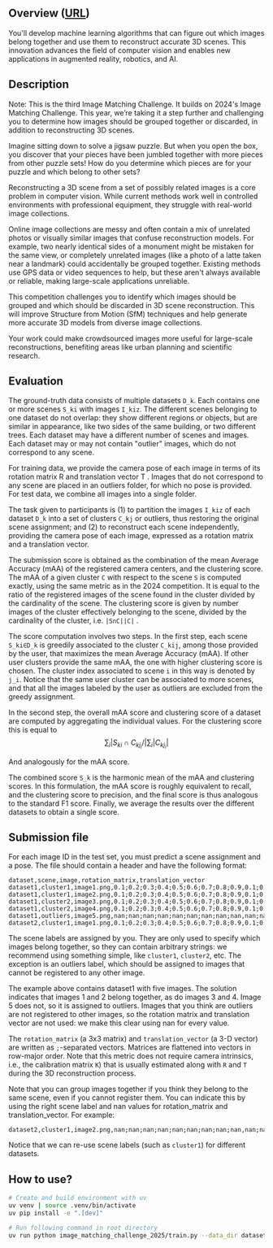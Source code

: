 ## Overview ([URL](https://www.kaggle.com/competitions/image-matching-challenge-2025))
You'll develop machine learning algorithms that can figure out which images belong together and use them to reconstruct accurate 3D scenes. This innovation advances the field of computer vision and enables new applications in augmented reality, robotics, and AI.

## Description
Note: This is the third Image Matching Challenge. It builds on 2024's Image Matching Challenge. This year, we’re taking it a step further and challenging you to determine how images should be grouped together or discarded, in addition to reconstructing 3D scenes.

Imagine sitting down to solve a jigsaw puzzle. But when you open the box, you discover that your pieces have been jumbled together with more pieces from other puzzle sets! How do you determine which pieces are for your puzzle and which belong to other sets?

Reconstructing a 3D scene from a set of possibly related images is a core problem in computer vision. While current methods work well in controlled environments with professional equipment, they struggle with real-world image collections.

Online image collections are messy and often contain a mix of unrelated photos or visually similar images that confuse reconstruction models. For example, two nearly identical sides of a monument might be mistaken for the same view, or completely unrelated images (like a photo of a latte taken near a landmark) could accidentally be grouped together. Existing methods use GPS data or video sequences to help, but these aren't always available or reliable, making large-scale applications unreliable.

This competition challenges you to identify which images should be grouped and which should be discarded in 3D scene reconstruction. This will improve Structure from Motion (SfM) techniques and help generate more accurate 3D models from diverse image collections.

Your work could make crowdsourced images more useful for large-scale reconstructions, benefiting areas like urban planning and scientific research.

## Evaluation
The ground-truth data consists of multiple datasets `D_k`. Each contains one or more scenes `S_ki` with images `I_kiz`. The different scenes belonging to one dataset do not overlap: they show different regions or objects, but are similar in appearance, like two sides of the same building, or two different trees. Each dataset may have a different number of scenes and images. Each dataset may or may not contain "outlier" images, which do not correspond to any scene.

For training data, we provide the camera pose of each image in terms of its rotation matrix R
 and translation vector T
. Images that do not correspond to any scene are placed in an outliers folder, for which no pose is provided. For test data, we combine all images into a single folder.

The task given to participants is (1) to partition the images `I_kiz` of each dataset `D_k` into a set of clusters `C_kj` or outliers, thus restoring the original scene assignment; and (2) to reconstruct each scene independently, providing the camera pose of each image, expressed as a rotation matrix and a translation vector.

The submission score is obtained as the combination of the mean Average Accuracy (mAA) of the registered camera centers, and the clustering score. The mAA of a given cluster `C` with respect to the scene `S` is computed exactly, using the same metric as in the 2024 competition. It is equal to the ratio of the registered images of the scene found in the cluster divided by the cardinality of the scene. The clustering score is given by number images of the cluster effectively belonging to the scene, divided by the cardinality of the cluster, i.e. `|S∩C||C|`
.

The score computation involves two steps. In the first step, each scene `S_ki∈D_k` is greedily associated to the cluster `C_kij`, among those provided by the user, that maximizes the mean Average Accuracy (mAA). If other user clusters provide the same mAA, the one with higher clustering score is chosen. The cluster index associated to scene `i` in this way is denoted by `j_i`. Notice that the same user cluster can be associated to more scenes, and that all the images labeled by the user as outliers are excluded from the greedy assignment.

In the second step, the overall mAA score and clustering score of a dataset are computed by aggregating the individual values. For the clustering score this is equal to
$$
∑_i|S_{ki}∩C_{kj_i} /|∑_i|C_{kj_i}|
$$

And analogously for the mAA score.

The combined score `S_k` is the harmonic mean of the mAA and clustering scores. In this formulation, the mAA score is roughly equivalent to recall, and the clustering score to precision, and the final score is thus analogous to the standard F1 score. Finally, we average the results over the different datasets to obtain a single score.


## Submission file
For each image ID in the test set, you must predict a scene assignment and a pose. The file should contain a header and have the following format:
```
dataset,scene,image,rotation_matrix,translation_vector
dataset1,cluster1,image1.png,0.1;0.2;0.3;0.4;0.5;0.6;0.7;0.8;0.9,0.1;0.2;0.3
dataset1,cluster1,image2.png,0.1;0.2;0.3;0.4;0.5;0.6;0.7;0.8;0.9,0.1;0.2;0.3
dataset1,cluster2,image3.png,0.1;0.2;0.3;0.4;0.5;0.6;0.7;0.8;0.9,0.1;0.2;0.3
dataset1,cluster2,image4.png,0.1;0.2;0.3;0.4;0.5;0.6;0.7;0.8;0.9,0.1;0.2;0.3
dataset1,outliers,image5.png,nan;nan;nan;nan;nan;nan;nan;nan;nan,nan;nan;nan
dataset2,cluster1,image1.png,0.1;0.2;0.3;0.4;0.5;0.6;0.7;0.8;0.9,0.1;0.2;0.3
```
The scene labels are assigned by you. They are only used to specify which images belong together, so they can contain arbitrary strings: we recommend using something simple, like `cluster1`, `cluster2`, etc. The exception is an outliers label, which should be assigned to images that cannot be registered to any other image.

The example above contains dataset1 with five images. The solution indicates that images 1 and 2 belong together, as do images 3 and 4. Image 5 does not, so it is assigned to outliers. Images that you think are outliers are not registered to other images, so the rotation matrix and translation vector are not used: we make this clear using nan for every value.

The `rotation_matrix` (a 3x3 matrix) and `translation_vector` (a 3-D vector) are written as `;`-separated vectors. Matrices are flattened into vectors in row-major order. Note that this metric does not require camera intrinsics, i.e., the calibration matrix `K`) that is usually estimated along with `R` and `T` during the 3D reconstruction process.

Note that you can group images together if you think they belong to the same scene, even if you cannot register them. You can indicate this by using the right scene label and nan values for rotation_matrix and translation_vector. For example:
```
dataset2,cluster1,image2.png,nan;nan;nan;nan;nan;nan;nan;nan;nan,nan;nan;nan
```

Notice that we can re-use scene labels (such as `cluster1`) for different datasets.

## How to use?
```bash
# Create and build environment with uv
uv venv | source .venv/bin/activate
uv pip install -e ".[dev]"

# Run following command in root directory
uv run python image_matching_challenge_2025/train.py --data_dir dataset
```
